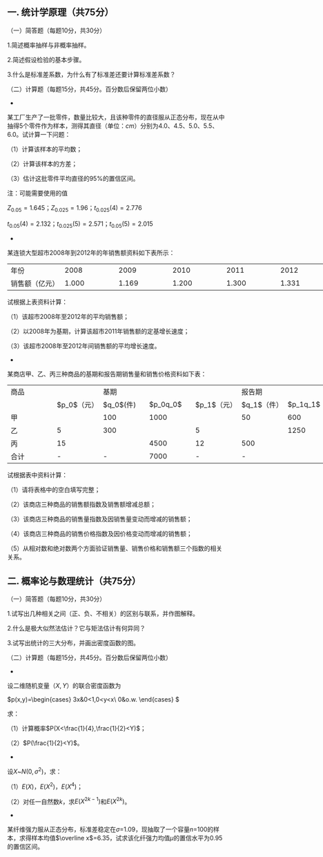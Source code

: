 ## 一. 统计学原理（共75分）


 （一）简答题（每题10分，共30分）
 

 1.简述概率抽样与非概率抽样。
 

 2.简述假设检验的基本步骤。
 

 3.什么是标准差系数，为什么有了标准差还要计算标准差系数？
 

 （二）计算题（每题15分，共45分。百分数后保留两位小数）
 

 - 



 某工厂生产了一批零件，数量比较大，且该种零件的直径服从正态分布，现在从中抽得5个零件作为样本，测得其直径（单位：$cm$）分别为4.0、4.5、5.0、5.5、6.0。试计算一下问题：
 

 （1）计算该样本的平均数；
 

 （2）计算该样本的方差；
 

 （3）估计这批零件平均直径的95%的置信区间。
 

 注：可能需要使用的值
 

 $Z_{0.05}=1.645；Z_{0.025}=1.96；t_{0.025}(4)=2.776$
 

 $t_{0.05}(4)=2.132；t_{0.025}(5)=2.571；t_{0.05}(5)=2.015$
 

 - 



 某连锁大型超市2008年到2012年的年销售额资料如下表所示：
 <table data-lake-id="cc69fe26" id="cc69fe26" margin="true" class="lake-table" style="width: 750px"><colgroup><col width="125"><col width="125"><col width="125"><col width="125"><col width="125"><col width="125"></colgroup><tbody><tr data-lake-id="u4b802b61" id="u4b802b61"><td data-lake-id="u7c95bfdf" id="u7c95bfdf">年份
 </td><td data-lake-id="ub907784f" id="ub907784f">2008
 </td><td data-lake-id="u8efa861d" id="u8efa861d">2009
 </td><td data-lake-id="u30bc2a77" id="u30bc2a77">2010
 </td><td data-lake-id="uc8d27593" id="uc8d27593">2011
 </td><td data-lake-id="u2729f23a" id="u2729f23a">2012
 </td></tr><tr data-lake-id="uab6fc423" id="uab6fc423"><td data-lake-id="u17d6d590" id="u17d6d590">销售额（亿元）
 </td><td data-lake-id="ue73a5af9" id="ue73a5af9">1.000
 </td><td data-lake-id="u50806f58" id="u50806f58">1.169
 </td><td data-lake-id="ud45e655a" id="ud45e655a">1.200
 </td><td data-lake-id="uf513f5c5" id="uf513f5c5">1.300
 </td><td data-lake-id="u16c0d16c" id="u16c0d16c">1.331
 </td></tr></tbody></table>

 试根据上表资料计算：
 

 （1）该超市2008年至2012年的平均销售额；
 

 （2）以2008年为基期，计算该超市2011年销售额的定基增长速度；
 

 （3）该超市2008年至2012年间销售额的平均增长速度。
 

 - 



 某商店甲、乙、丙三种商品的基期和报告期销售量和销售价格资料如下表：
 <table data-lake-id="fbfa4f7e" id="fbfa4f7e" margin="true" class="lake-table" style="width: 749px"><colgroup><col width="107"><col width="107"><col width="107"><col width="107"><col width="107"><col width="107"><col width="107"></colgroup><tbody><tr data-lake-id="u42fe44e7" id="u42fe44e7"><td data-lake-id="ua1a81e92" id="ua1a81e92">商品
 </td><td data-lake-id="u74ec08b1" id="u74ec08b1"></td><td data-lake-id="uaaebdbe5" id="uaaebdbe5">基期
 </td><td data-lake-id="ue8fbd4f7" id="ue8fbd4f7"></td><td data-lake-id="u05a3afb2" id="u05a3afb2"></td><td data-lake-id="uc28fdb4b" id="uc28fdb4b">报告期
 </td><td data-lake-id="ue61ec8a9" id="ue61ec8a9"></td></tr><tr data-lake-id="ude5392f1" id="ude5392f1"><td data-lake-id="u3c4a0b0c" id="u3c4a0b0c"></td><td data-lake-id="u11646b5e" id="u11646b5e">$p_0$（元）
 </td><td data-lake-id="u1f9824a2" id="u1f9824a2">$q_0$(件)
 </td><td data-lake-id="u9c9a3b89" id="u9c9a3b89">$p_0q_0$
 </td><td data-lake-id="ubd5d24a3" id="ubd5d24a3">$p_1$（元）
 </td><td data-lake-id="uc92ad2b5" id="uc92ad2b5">$q_1$（件）
 </td><td data-lake-id="u053ce841" id="u053ce841">$p_1q_1$
 </td></tr><tr data-lake-id="ucf197af9" id="ucf197af9"><td data-lake-id="u2703de26" id="u2703de26">甲
 </td><td data-lake-id="uc8571973" id="uc8571973"></td><td data-lake-id="ubb6fe841" id="ubb6fe841">100
 </td><td data-lake-id="uab208bdf" id="uab208bdf">1000
 </td><td data-lake-id="u83d77274" id="u83d77274"></td><td data-lake-id="u02f4eb1a" id="u02f4eb1a">50
 </td><td data-lake-id="ua9d8f53a" id="ua9d8f53a">600
 </td></tr><tr data-lake-id="u307db7e5" id="u307db7e5"><td data-lake-id="u85478ef5" id="u85478ef5">乙
 </td><td data-lake-id="ud417b148" id="ud417b148">5
 </td><td data-lake-id="uf7787ce9" id="uf7787ce9">300
 </td><td data-lake-id="uad33f2a9" id="uad33f2a9"></td><td data-lake-id="ud434a336" id="ud434a336">5
 </td><td data-lake-id="u6dbe470b" id="u6dbe470b"></td><td data-lake-id="uf9a76d80" id="uf9a76d80">1250
 </td></tr><tr data-lake-id="ub1225aa8" id="ub1225aa8"><td data-lake-id="uc38d6737" id="uc38d6737">丙
 </td><td data-lake-id="u391d6b8c" id="u391d6b8c">15
 </td><td data-lake-id="u3bcb0b4d" id="u3bcb0b4d"></td><td data-lake-id="u8e3c0376" id="u8e3c0376">4500
 </td><td data-lake-id="ucc605502" id="ucc605502">12
 </td><td data-lake-id="u073f8ad8" id="u073f8ad8">500
 </td><td data-lake-id="ue325fded" id="ue325fded"></td></tr><tr data-lake-id="ufaf5f1bc" id="ufaf5f1bc"><td data-lake-id="u449b3903" id="u449b3903">合计
 </td><td data-lake-id="uc61468de" id="uc61468de">-
 </td><td data-lake-id="u7b3d3237" id="u7b3d3237">-
 </td><td data-lake-id="u1375d29d" id="u1375d29d">7000
 </td><td data-lake-id="u45fdc8c7" id="u45fdc8c7">-
 </td><td data-lake-id="u0ea0a733" id="u0ea0a733">-
 </td><td data-lake-id="u124f9ea2" id="u124f9ea2"></td></tr></tbody></table>

 试根据表中资料计算：
 

 （1）请将表格中的空白填写完整；
 

 （2）该商店三种商品的销售额指数及销售额增减总额；
 

 （3）该商店三种商品的销售量指数及因销售量变动而增减的销售额；
 

 （4）该商店三种商品的销售价格指数及因价格变动而增减的销售额；
 

 （5）从相对数和绝对数两个方面验证销售量、销售价格和销售额三个指数的相关关系。
 

 ## 二. 概率论与数理统计（共75分）


 （一）简答题（每题10分，共30分）
 

 1.试写出几种相关之间（正、负、不相关）的区别与联系，并作图解释。
 

 2.什么是极大似然法估计？它与矩法估计有何异同？
 

 3.试写出统计的三大分布，并画出密度函数的图。
 

 （二）计算题（每题15分，共45分。百分数后保留两位小数）
 

 - 



 设二维随机变量$（X,Y）$的联合密度函数为
 

 $p(x,y)=\begin{cases}
3x&0<1,0<y<x\\
0&o.w.
\end{cases}
$
 

 求：
 

 （1）计算概率$P(X<\frac{1}{4},\frac{1}{2}<Y)$；
 

 （2）$P(\frac{1}{2}<Y)$。
 

 - 



 设$X$~$N(0,\sigma^2)$，求：
 

 （1）$E(X)$，$E(X^2)$，$E(X^4)$；
 

 （2）对任一自然数$k$，求$E(X^{2k-1})$和$E(X^{2k})$。
 

 - 



 某纤维强力服从正态分布，标准差稳定在$\sigma$=1.09，现抽取了一个容量$n$=100的样本，求得样本均值$\overline x$=6.35，试求该化纤强力均值$\mu$的置信水平为0.95的置信区间。
 